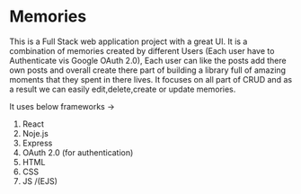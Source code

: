 # Memories
This is a Full Stack web application project with a great UI. It is a combination of memories created by different Users (Each user have to Authenticate vis Google OAuth 2.0), Each user can like the posts add there own posts and overall create there part of building a library full of amazing moments that they spent in there lives. It focuses on all part of CRUD and as a result we can easily edit,delete,create or update memories.

It uses below frameworks ->
1) React
2) Noje.js
3) Express
4) OAuth 2.0 (for authentication)
5) HTML
6) CSS
7) JS /(EJS)
